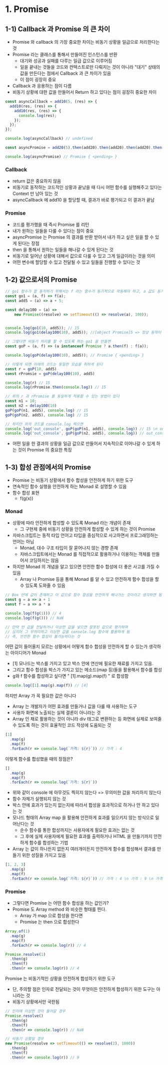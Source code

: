 # 1. Promise
## 1-1) Callback 과 Promise 의 큰 차이
- Promise 와 callback 의 가장 중요한 차이는 비동기 상황을 일급으로 처리한다는 것
- Promise 라는 클래스를 통해서 만들어진 인스턴스를 반환
  - 대기와 성공과 실패를 다루는 일급 값으로 이루어짐
  - 일을 끝내는 것들을 코드와 컨텍스트로만 다뤄지는 것이 아니라 "대기" 상태의 값을 만든다는 점에서 Callback 과 큰 차이가 있음
  - 이 점이 굉장히 중요
- Callback 과 응용하는 점이 다름
- 비동기 상황에 대한 값을 만들어서 Return 하고 있다는 점이 굉장히 중요한 차이

```typescript
const asyncCallback = add10(5, (res) => {
  add10(res, (res) => {
    add10(res, (res) => {
      console.log(res);
    });
  });
});

console.log(asyncCallback) // undefined

const asyncPromise = add20(5).then(add20).then(add20).then(add20).then(console.log);

console.log(asyncPromise) // Promise { <pending> }
```
### Callback
- return 값은 중요하지 않음
- 비동기로 동작하는 코드적인 상황과 끝났을 때 다시 어떤 함수를 실행해주고 있다는 Context 만 남아 있는 것
- asyncCallback 에 add10 을 할당할 때, 결과가 바로 평가되고 이 결과가 끝남

### Promise
- 코드를 평가했을 때 즉시 Promise 를 리턴
- 내가 원하는 일들을 다룰 수 있다는 점이 중요
- asyncPromise 는 Promise 의 결과를 반환 받아서 내가 하고 싶은 일을 할 수 있게 된다는 장점
- then 을 통해서 원하는 일들을 해나갈 수 있게 된다는 것
- 비동기로 일어난 상황에 대해서 값으로 다룰 수 있고 그게 일급이라는 것을 의미
- 어떤 변수에 할당할 수 있고 전달될 수 있고 일들을 진행할 수 있다는 것

## 1-2) 값으로서의 Promise
```typescript
// go1 함수가 잘 동작하기 위해서는 f 라는 함수가 동기적으로 작동해야 하고, a 값도 동기적으로 확인할 수 있는 값이어야 한다는 것
const go1 = (a, f) => f(a);
const add5 = (a) => a + 5;

const delay100 = (a) =>
	new Promise((resolve) => setTimeout(() => resolve(a), 100));


console.log(go1(10, add5)); // 15
console.log(go1(delay100(10), add5)); //[object Promise]5 => 정상 동작이 되지 않음

// 그렇다면 비동기 처리를 할 수 있도록 하는 go1 을 만들면
const goP = (a, f) => (a instanceof Promise ? a.then(f) : f(a));

console.log(goP(delay100(10), add5)); // Promise { <pending> }

// 이렇게 되면 아래의 코드는 동일한 모습을 취하게 된다
const r = goP(10, add5) 
const rPromsie = goP(delay100(10), add5)

console.log(r) // 15
console.log(rPromise.then(console.log)) // 15

// 위의 r 과 rPromise 를 동일하게 적용할 수 있는 방법이 있다
const n1 = 10;
const n2 = delay100(10)
goP(goP(n1, add5), console.log) // 15
goP(goP(n2, add5), console.log) // 15 

// 하지만 위의 코드를 console.log 찍으면 
console.log('out_console', goP(goP(n1, add5), console.log)) // 15 \n out_console undefined
console.log('out_console', goP(goP(n2, add5), console.log)) // out_console Promise { <pending> } \n 15
```
- 어떤 일을 한 결과의 상황을 일급 값으로 만들어서 지속적으로 이어나갈 수 있게 하는 것이 Promise 의 중요한 특징

## 1-3) 합성 관점에서의 Promise
- Promise 는 비동기 상황에서 함수 합성을 안전하게 하기 위한 도구
- 연속적인 함수 실행을 안전하게 하는 Monad 로 설명할 수 있음
- 함수 합성 표현
  - f(g(x))

### Monad
- 상황에 따라 안전하게 합성할 수 있도록 Monad 라는 개념이 존재
  - 그 구현체 중에 비동기 상황을 안전하게 합성할 수 있게 하는 것이 Promise
- 자바스크립트는 동적 타입 언어고 타입을 중심적으로 사고하면서 프로그래밍하는 언어는 아님
  - Monad, 대수 구조 타입이 잘 묻어나지 않는 경향 존재
  - 자바스크립트에서는 Monad 를 직접적으로 활용하거나 이용하는 객체를 만들어서 코딩하지는 않음
- 하지만 Monad 의 개념을 알고 있으면 안전한 함수 합성에 더 좋은 사고를 가질 수 있음
  - Array 나 Promise 등을 통해 Monad 를 알 수 있고 안전하게 함수 합성을 할 수 있도록 도와줄 수 있음
```typescript
// Box 안에 값이 존재하고 이 값으로 함수 합성을 안전하게 해나가는 것이라고 생각하면 됨
const g = a => a + 1
const f = a => a * a

console.log(f(g(1))) // 4
console.log(f(g())) // NaN

// 만약 빈 값을 전달하거나 이상한 값을 넣으면 잘못된 값으로 평가하며
// 심지어 그 무의미하고 이상한 값을 console.log 함수에 활용하게 됨 
// 즉, 안전한 함수 합성이 불가능하다는 것
```

어떤 값이 들어올지 모르는 상황에서 어떻게 함수 합성을 안전하게 할 수 있는가 생각하는 아이디어가 Monad
- [1] 모나드는 박스를 가지고 있고 박스 안에 연산에 필요한 재료를 가지고 있음. 
- 그리고 함수 합성을 박스가 가지고 있는 메소드(map 등)들을 활용해서 함수를 합성
- g와 f 함수를 합성하고 싶다면 " [1].map(g).map(f) " 로 합성함
```typescript
console.log([1].map(g).map(f)) // [4]
```

하지만 Array 가 꼭 필요한 값은 아니다
- Array 는 개발자가 어떤 효과를 만들거나 값을 다룰 때 사용하는 도구
- 사용자 화면에 노출되는 실제 결론이 아니라는 것
- Array 인 채로 활용하는 것이 아니라 div 태그로 변환하는 등 화면에 실제로 보여줄 수 있도록 하는 것이 효율적인 코드 작성에 도움되는 것
  
```typescript
[1]
  .map(g)
  .map(f)
  .forEach(r => console.log(`가격: ${r}`)) // 가격 : 4 

```

이렇게 함수를 합성했을 때의 장점은?

```typescript
[]
  .map(g)
  .map(f)
  .forEach(r => console.log(`가격: ${r}`)) 
```
- 위와 같이 console 에 아무것도 찍히지 않는다 => 무의미한 값을 처리하지 않는다
- 함수 자체가 실행되지 않는 것
- 박스 안에 효과가 있는지 없는지에 따라서 합성을 효과적으로 하거나 안 하고 있다는 것
- 모나드 형태의 Array map 을 활용해 안전하게 효과를 일으키지 않는 방식으로 일어난다는 것
  - 순수 함수를 통한 합성까지는 사용자에게 필요한 효과는 없는 것
  - 그 후에 실제 사용자에게 필요한 효과를 출력하거나 HTML 을 만들기까지 안전하게 함수를 합성하는 기법
- Array 는 값이 하나든지 없든지 여러개이든지 안전하게 함수를 합성해서 결과를 만들기 위한 성질을 가지고 있음
```typescript
[1, 2, 3]
  .map(g)
  .map(f)
  .forEach(r => console.log(`가격: ${r}`)) // 가격 : 4 \n 가격 : 9 \n 가격 : 16
``` 

### Promise
- 그렇다면 Promise 는 어떤 함수 합성을 하는 값인가?
- Promise 도 Array method 와 비슷한 형태를 띈다.
  - Array 가 map 으로 합성을 한다면
  - Promise 는 then 으로 합성한다
```typescript
Array.of(1)
  .map(g)
  .map(f)
  .forEach(r => console.log(r)) // 4

Promise.resolve(1)
  .then(g)
  .then(f)
  .then(r => console.log(r)) // 4
```

Promise 는 비동기적인 상황을 안전하게 합성하기 위한 도구
- 단, 주의할 점은 인자로 전달되는 것이 무엇이든 안전하게 합성하기 위한 도구는 아니라는 것
- 비동기 상황에서만 국한됨
```typescript
// 인자에 이상한 것이 들어갈 경우
Promise.resolve()
  .then(g)
  .then(f)
  .then(r => console.log(r)) // NaN

// 비동기 상황일 경우
new Promise(resolve => setTimeout(() => resolve(2), 1000))
  .then(g)
  .then(f)
  .then(r => console.log(r)) // 9
```